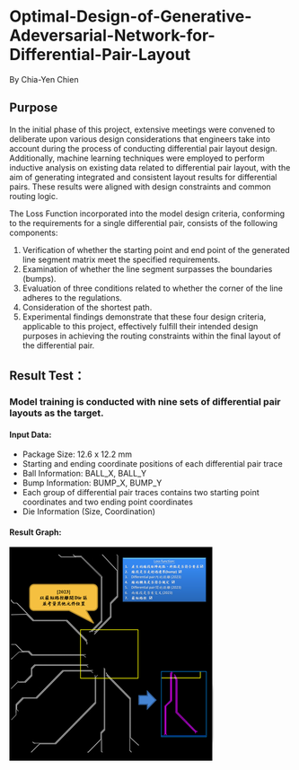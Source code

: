 # Optimal-Design-of-Generative-Adeversarial-Network-for-Differential-Pair-Layout
By Chia-Yen Chien

## Purpose
In the initial phase of this project, extensive meetings were convened to deliberate upon various design considerations that engineers take into account during the process of conducting differential pair layout design. Additionally, machine learning techniques were employed to perform inductive analysis on existing data related to differential pair layout, with the aim of generating integrated and consistent layout results for differential pairs. These results were aligned with design constraints and common routing logic.

The Loss Function incorporated into the model design criteria, conforming to the requirements for a single differential pair, consists of the following components:

1. Verification of whether the starting point and end point of the generated line segment matrix meet the specified requirements.  
2. Examination of whether the line segment surpasses the boundaries (bumps).  
3. Evaluation of three conditions related to whether the corner of the line adheres to the regulations.  
4. Consideration of the shortest path.  
5. Experimental findings demonstrate that these four design criteria, applicable to this project, effectively fulfill their intended design purposes in achieving the routing constraints within the final layout of the differential pair.  

## Result Test：
### Model training is conducted with nine sets of differential pair layouts as the target.
#### Input Data:
- Package Size: 12.6 x 12.2 mm  
- Starting and ending coordinate positions of each differential pair trace  
- Ball Information: BALL_X, BALL_Y  
- Bump Information: BUMP_X, BUMP_Y  
- Each group of differential pair traces contains two starting point coordinates and two ending point coordinates  
- Die Information (Size, Coordination)
#### Result Graph:
![image](https://github.com/Chien-chia-yen/Optimal-Design-of-Generative-Adversarial-Network-for-Differential-Pair-Layout/blob/main/pic/pic3.png)
